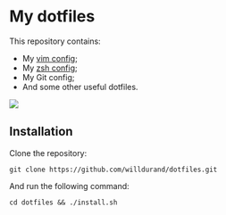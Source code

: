 My dotfiles
===========

This repository contains:

* My [vim config](http://github.com/willdurand/vim-config);
* My [zsh config](http://github.com/willdurand/zsh-config);
* My Git config;
* And some other useful dotfiles.

![](https://raw.github.com/willdurand/dotfiles/master/doc/screenshot.png)


Installation
------------

Clone the repository:

    git clone https://github.com/willdurand/dotfiles.git

And run the following command:

    cd dotfiles && ./install.sh
